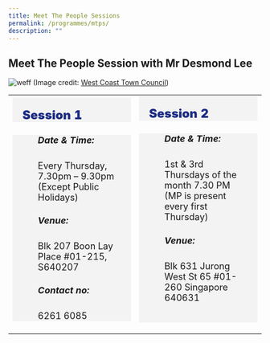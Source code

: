 ```yaml
---
title: Meet The People Sessions
permalink: /programmes/mtps/
description: ""
---
```

## Meet The People Session with Mr Desmond Lee
![weff](/images/desmond-lee-–-west-coast-town-councils.png)
(Image credit: 
[West Coast Town Council](https://wctc.org.sg/desmond-lee/))

<table style="width:100%">
  <tbody><tr>
    <td style="width:50%">
			<div style="font-size:24px; font-weight: 900; color: #1c2c84; background-color: #f3f3f3; padding: 20px 0px 0px 20px;" class="row"> Session 1</div>
<div style="font-size:18px ;background-color: #f3f3f3; padding: 0px 25px 0px 20px;" class="row">
	<ul>
<h5><strong>Date &amp; Time:</strong></h5>Every Thursday, 7.30pm – 9.30pm 
		(Except Public Holidays)<p></p><h5><strong>Venue:</strong></h5>Blk 207 Boon Lay Place #01-215, S640207<p></p><h5><strong>Contact no:</strong></h5>6261 6085<p></p>
    </ul></div></td>	
    <td style="width:50%">
					<div style="font-size:24px; font-weight: 900; color: #1c2c84; background-color: #f3f3f3; padding: 20px 0px 0px 20px;" class="row"> Session 2</div>
<div style="font-size:18px ;background-color: #f3f3f3; padding: 0px 25px 0px 20px;" class="row">
	<ul>
  <h5><strong>Date &amp; Time:</strong></h5>1st &amp; 3rd Thursdays of the month  
7.30 PM (MP is present every first Thursday)<p></p><h5><strong>Venue:</strong></h5>Blk 631 Jurong West St 65 #01-260 Singapore 640631<p></p><p></p><p></p>
	<br>
<div style="width:50%;display:flex;flex-wrap:wrap;"></div></ul></div></td></tr></tbody></table>